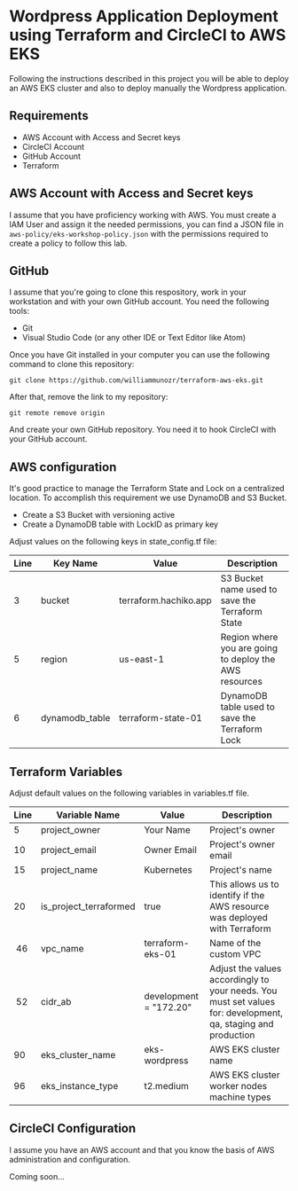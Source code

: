 # Wordpress Application Deployment using Terraform and CircleCI to AWS EKS

Following the instructions described in this project you will be able to deploy an AWS EKS cluster and also to deploy manually the Wordpress application.

## Requirements

- AWS Account with Access and Secret keys
- CircleCI Account
- GitHub Account
- Terraform

## AWS Account with Access and Secret keys

I assume that you have proficiency working with AWS. You must create a IAM User and assign it the needed permissions, you can find a JSON file in `aws-policy/eks-workshop-policy.json` with the permissions required to create a policy to follow this lab.

## GitHub

I assume that you're going to clone this respository, work in your workstation and with your own GitHub account. You need the following tools:

- Git
- Visual Studio Code (or any other IDE or Text Editor like Atom)

Once you have Git installed in your computer you can use the following command to clone this repository:

`git clone https://github.com/williammunozr/terraform-aws-eks.git`

After that, remove the link to my repository:

`git remote remove origin`

And create your own GitHub repository. You need it to hook CircleCI with your GitHub account.

## AWS configuration

It's good practice to manage the Terraform State and Lock on a centralized location. To accomplish this requirement we use DynamoDB and S3 Bucket.

- Create a S3 Bucket with versioning active
- Create a DynamoDB table with LockID as primary key

Adjust values on the following keys in state_config.tf file: 

| Line | Key Name       | Value                 | Description                                            |
| ---- | -------------- | --------------------- | ------------------------------------------------------ |
| 3    | bucket         | terraform.hachiko.app | S3 Bucket name used to save the Terraform State        |
| 5    | region         | us-east-1             | Region where you are going to deploy the AWS resources |
| 6    | dynamodb_table | terraform-state-01    | DynamoDB table used to save the Terraform Lock         |

## Terraform Variables

Adjust default values on the following variables in variables.tf file.

| Line | Variable Name | Value | Description |
| --- | --- | --- | --- |
| 5 | project_owner | Your Name | Project's owner |
| 10 | project_email | Owner Email | Project's owner email |
| 15 | project_name | Kubernetes | Project's name |
| 20 | is_project_terraformed | true | This allows us to identify if the AWS resource was deployed with Terraform |
| 46 | vpc_name | terraform-eks-01 | Name of the custom VPC |
| 52 | cidr_ab | development = "172.20" | Adjust the values accordingly to your needs. You must set values for: development, qa, staging and production |
| 90 | eks_cluster_name | eks-wordpress | AWS EKS cluster name |
| 96 | eks_instance_type | t2.medium | AWS EKS cluster worker nodes machine types |

## CircleCI Configuration

I assume you have an AWS account and that you know the basis of AWS administration and configuration. 

Coming soon... 

